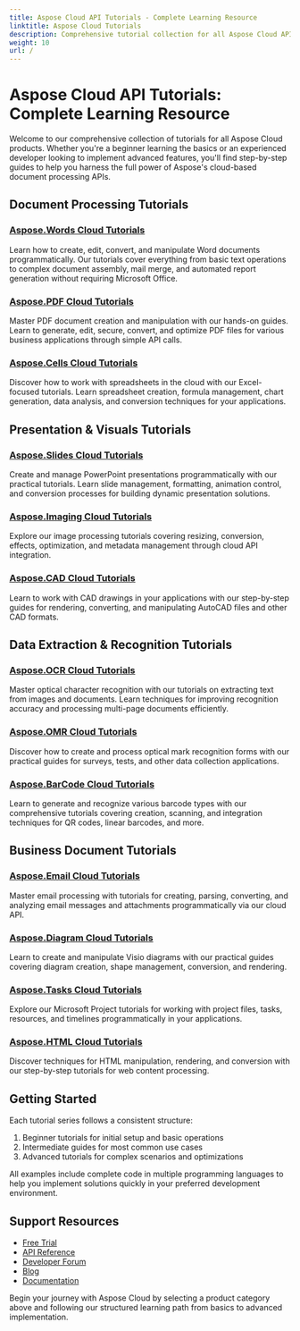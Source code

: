 ```yaml
---
title: Aspose Cloud API Tutorials - Complete Learning Resource
linktitle: Aspose Cloud Tutorials
description: Comprehensive tutorial collection for all Aspose Cloud APIs. Learn document processing, imaging, OCR, and more with step-by-step guides.
weight: 10
url: /
---
```


# Aspose Cloud API Tutorials: Complete Learning Resource

Welcome to our comprehensive collection of tutorials for all Aspose Cloud products. Whether you're a beginner learning the basics or an experienced developer looking to implement advanced features, you'll find step-by-step guides to help you harness the full power of Aspose's cloud-based document processing APIs.

## Document Processing Tutorials

### [Aspose.Words Cloud Tutorials](./words/)
Learn how to create, edit, convert, and manipulate Word documents programmatically. Our tutorials cover everything from basic text operations to complex document assembly, mail merge, and automated report generation without requiring Microsoft Office.

### [Aspose.PDF Cloud Tutorials](#)
Master PDF document creation and manipulation with our hands-on guides. Learn to generate, edit, secure, convert, and optimize PDF files for various business applications through simple API calls.

### [Aspose.Cells Cloud Tutorials](#)
Discover how to work with spreadsheets in the cloud with our Excel-focused tutorials. Learn spreadsheet creation, formula management, chart generation, data analysis, and conversion techniques for your applications.

## Presentation & Visuals Tutorials

### [Aspose.Slides Cloud Tutorials](#)
Create and manage PowerPoint presentations programmatically with our practical tutorials. Learn slide management, formatting, animation control, and conversion processes for building dynamic presentation solutions.

### [Aspose.Imaging Cloud Tutorials](#)
Explore our image processing tutorials covering resizing, conversion, effects, optimization, and metadata management through cloud API integration.

### [Aspose.CAD Cloud Tutorials](#)
Learn to work with CAD drawings in your applications with our step-by-step guides for rendering, converting, and manipulating AutoCAD files and other CAD formats.

## Data Extraction & Recognition Tutorials

### [Aspose.OCR Cloud Tutorials](#)
Master optical character recognition with our tutorials on extracting text from images and documents. Learn techniques for improving recognition accuracy and processing multi-page documents efficiently.

### [Aspose.OMR Cloud Tutorials](#)
Discover how to create and process optical mark recognition forms with our practical guides for surveys, tests, and other data collection applications.

### [Aspose.BarCode Cloud Tutorials](#)
Learn to generate and recognize various barcode types with our comprehensive tutorials covering creation, scanning, and integration techniques for QR codes, linear barcodes, and more.

## Business Document Tutorials

### [Aspose.Email Cloud Tutorials](#)
Master email processing with tutorials for creating, parsing, converting, and analyzing email messages and attachments programmatically via our cloud API.

### [Aspose.Diagram Cloud Tutorials](#)
Learn to create and manipulate Visio diagrams with our practical guides covering diagram creation, shape management, conversion, and rendering.

### [Aspose.Tasks Cloud Tutorials](#)
Explore our Microsoft Project tutorials for working with project files, tasks, resources, and timelines programmatically in your applications.

### [Aspose.HTML Cloud Tutorials](#)
Discover techniques for HTML manipulation, rendering, and conversion with our step-by-step tutorials for web content processing.

## Getting Started

Each tutorial series follows a consistent structure:

1. Beginner tutorials for initial setup and basic operations
2. Intermediate guides for most common use cases
3. Advanced tutorials for complex scenarios and optimizations

All examples include complete code in multiple programming languages to help you implement solutions quickly in your preferred development environment.

## Support Resources

- [Free Trial](https://dashboard.aspose.cloud/)
- [API Reference](https://reference.aspose.cloud/)
- [Developer Forum](https://forum.aspose.cloud/)
- [Blog](https://blog.aspose.cloud/)
- [Documentation](https://docs.aspose.cloud/)

Begin your journey with Aspose Cloud by selecting a product category above and following our structured learning path from basics to advanced implementation.